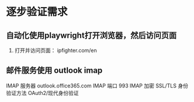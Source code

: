 # 逐步验证需求

## 自动化使用playwright打开浏览器，然后访问页面
1. 打开并访问页面： ipfighter.com/en

## 邮件服务使用 outlook imap
IMAP 服务器     outlook.office365.com
IMAP 端口       993
IMAP 加密       SSL/TLS
身份验证方法    OAuth2/现代身份验证